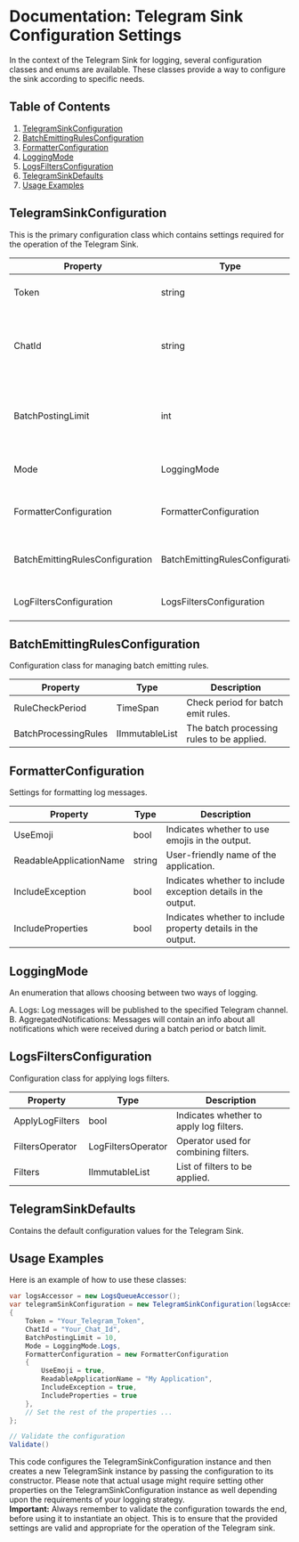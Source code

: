 ﻿# Documentation: Telegram Sink Configuration Settings

In the context of the Telegram Sink for logging, several configuration classes and enums are available. These classes provide a way to configure the sink according to specific needs.

## Table of Contents

1. [TelegramSinkConfiguration](#telegramsinkconfiguration)
2. [BatchEmittingRulesConfiguration](#batchemittingrulesconfiguration)
3. [FormatterConfiguration](#formatterconfiguration)
4. [LoggingMode](#loggingmode)
5. [LogsFiltersConfiguration](#logsfiltersconfiguration)
6. [TelegramSinkDefaults](#telegramsinkdefaults)
7. [Usage Examples](#usage-examples)

<a name="telegramsinkconfiguration"></a>
## TelegramSinkConfiguration

This is the primary configuration class which contains settings required for the operation of the Telegram Sink.

| Property                        | Type                            | Description                                               |
|---------------------------------|---------------------------------|-----------------------------------------------------------|
| Token                           | string                          | Token for Telegram API access.                            |
| ChatId                          | string                          | Identifies the chat to which log messages will be posted. |
| BatchPostingLimit               | int                             | The maximum number of events to post in a single batch.   |
| Mode                            | LoggingMode                     | Sets the logging mode.                                    |
| FormatterConfiguration          | FormatterConfiguration          | Configuration for formatting logs.                        |
| BatchEmittingRulesConfiguration | BatchEmittingRulesConfiguration | Configuration for rules on emitting batches.              |
| LogFiltersConfiguration         | LogsFiltersConfiguration        | Configuration for filtering logs.                         |

<a name="batchemittingrulesconfiguration"></a>
## BatchEmittingRulesConfiguration

Configuration class for managing batch emitting rules.

| Property             | Type                  | Description                               |
|----------------------|-----------------------|-------------------------------------------|
| RuleCheckPeriod      | TimeSpan              | Check period for batch emit rules.        |
| BatchProcessingRules | IImmutableList<IRule> | The batch processing rules to be applied. |

<a name="formatterconfiguration"></a>
## FormatterConfiguration

Settings for formatting log messages.

| Property                | Type   | Description                                                   |
|-------------------------|--------|---------------------------------------------------------------|
| UseEmoji                | bool   | Indicates whether to use emojis in the output.                |
| ReadableApplicationName | string | User-friendly name of the application.                        |
| IncludeException        | bool   | Indicates whether to include exception details in the output. |
| IncludeProperties       | bool   | Indicates whether to include property details in the output.  |

<a name="loggingmode"></a>
## LoggingMode

An enumeration that allows choosing between two ways of logging.

A. Logs: Log messages will be published to the specified Telegram channel.<br/>
B. AggregatedNotifications: Messages will contain an info about all notifications which were received during a batch period or batch limit.

<a name="logsfiltersconfiguration"></a>
## LogsFiltersConfiguration

Configuration class for applying logs filters.

| Property        | Type                    | Description                             |
|-----------------|-------------------------|-----------------------------------------|
| ApplyLogFilters | bool                    | Indicates whether to apply log filters. |
| FiltersOperator | LogFiltersOperator      | Operator used for combining filters.    |
| Filters         | IImmutableList<IFilter> | List of filters to be applied.          |

<a name="telegramsinkdefaults"></a>
## TelegramSinkDefaults

Contains the default configuration values for the Telegram Sink.

<a name="usage-examples"></a>
## Usage Examples

Here is an example of how to use these classes:

```C#
var logsAccessor = new LogsQueueAccessor();
var telegramSinkConfiguration = new TelegramSinkConfiguration(logsAccessor)
{
    Token = "Your_Telegram_Token",
    ChatId = "Your_Chat_Id",
    BatchPostingLimit = 10,
    Mode = LoggingMode.Logs,
    FormatterConfiguration = new FormatterConfiguration
    {
        UseEmoji = true,
        ReadableApplicationName = "My Application",
        IncludeException = true,
        IncludeProperties = true
    },
    // Set the rest of the properties ...
};

// Validate the configuration
Validate()
```

This code configures the TelegramSinkConfiguration instance and then creates a new TelegramSink instance by passing the configuration to its constructor.
Please note that actual usage might require setting other properties on the TelegramSinkConfiguration instance as well depending upon the requirements of your logging strategy.<br/>
**Important:** Always remember to validate the configuration towards the end, before using it to instantiate an object. This is to ensure that the provided settings are valid and appropriate for the operation of the Telegram sink.